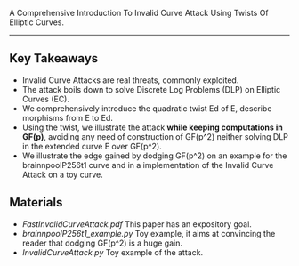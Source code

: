 A Comprehensive Introduction To Invalid Curve Attack Using Twists Of Elliptic Curves.

***

## Key Takeaways

+ Invalid Curve Attacks are real threats, commonly exploited. 
+ The attack boils down to solve Discrete Log Problems (DLP) on Elliptic Curves (EC).
+ We comprehensively introduce the quadratic twist Ed of E, describe morphisms from E to Ed.
+ Using the twist, we illustrate the attack **while keeping computations in GF(p)**, avoiding any need of construction of GF(p^2) neither solving DLP in the extended curve E over GF(p^2).
+ We illustrate the edge gained by dodging GF(p^2) on an example for the brainnpoolP256t1 curve and in a implementation of the Invalid Curve Attack on a toy curve.

## Materials 

+ _FastInvalidCurveAttack.pdf_ This paper has an expository goal.
+ _brainnpoolP256t1_example.py_ Toy example, it aims at convincing the reader that dodging GF(p^2) is a huge gain.
+ _InvalidCurveAttack.py_ Toy example of the attack.

